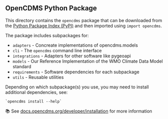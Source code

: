 ## OpenCDMS Python Package

This directory contains the `opencdms` package that can be downloaded
from the [Python Package Index (PyPI)](https://pypi.org/project/opencdms/)
and then imported using `import opencdms`.

The package includes subpackages for:
* `adapters` - Concreate implementations of opencdms.models
* `cli` - The `opencdms` command line interface
* `integrations` - Adapters for other software like pygeoapi
* `models` - Our Reference Implementation of the WMO Climate Data Model standard
* `requirements` - Software dependencies for each subpackage
* `utils` - Reusable utilities

Depending on which subpackage(s) you use, you may need to install additional dependencies, see:

    `opencdms install --help`

📚 See [docs.opencdms.org/developer/installation][developer] for more information

[developer]: https://docs.opencdms.org/developer/installation
